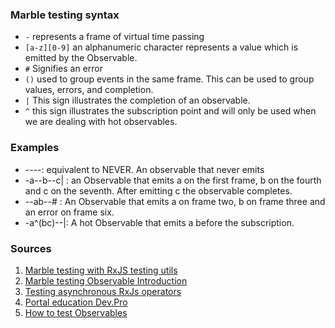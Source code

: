 ### Marble testing syntax

* `-` represents a frame of virtual time passing
* `[a-z][0-9]` an alphanumeric character represents a value which is emitted by the Observable.
* `#` Signifies an error
* `()` used to group events in the same frame. This can be used to group values, errors, and completion.
* `|`  This sign illustrates the completion of an observable.
* `^` this sign illustrates the subscription point and will only be used when we are dealing with hot observables.

### Examples

* ----: equivalent to NEVER. An observable that never emits
* -a--b--c| : an Observable that emits a on the first frame, b on the fourth and c on the seventh. After emitting c the observable completes.
* --ab--# : An Observable that emits a on frame two, b on frame three and an error on frame six.
* -a^(bc)--|: A hot Observable that emits a before the subscription.


### Sources

1. [Marble testing with RxJS testing utils](https://medium.com/@kevinkreuzer/marble-testing-with-rxjs-testing-utils-3ae36ac3346a)
2. [Marble testing Observable Introduction](https://medium.com/@bencabanes/marble-testing-observable-introduction-1f5ad39231c)
3. [Testing asynchronous RxJs operators](https://medium.com/angular-in-depth/testing-asynchronous-rxjs-operators-5495784f249e)
4. [Portal education Dev.Pro](https://sites.google.com/dev-pro.net/trainingportal/educational-materials/tech/js/rxjs-testing-stop-being-afraid-it-is-easy-with-anton-korniichuk)
5. [How to test Observables](https://medium.com/angular-in-depth/how-to-test-observables-a00038c7faad)
